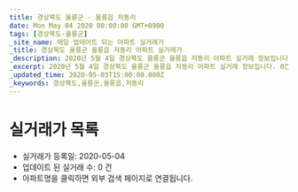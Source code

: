 ```yaml
---
title: 경상북도 울릉군 - 울릉읍 저동리
date: Mon May 04 2020 00:00:00 GMT+0900
tags: [경상북도-울릉군]
_site_name: 매일 업데이트 되는 아파트 실거래가
_title: 경상북도 울릉군 울릉읍 저동리 아파트 실거래가
_description: 2020년 5월 4일 경상북도 울릉군 울릉읍 저동리 아파트 실거래 정보입니다. 0건 아파트 정보가 있습니다.
_excerpt: 2020년 5월 4일 경상북도 울릉군 울릉읍 저동리 아파트 실거래 정보입니다. 0건 아파트 정보가 있습니다.
_updated_time: 2020-05-03T15:00:00.000Z
_keywords: 경상북도,울릉군,울릉읍,저동리
---
```






# 실거래가 목록
- 실거래가 등록일: 2020-05-04
- 업데이트 된 실거래 수: 0 건
- 아파트명을 클릭하면 외부 검색 페이지로 연결됩니다.




